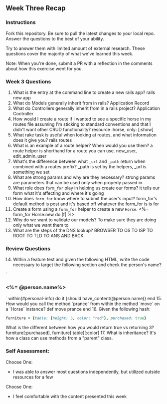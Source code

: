 ## Week Three Recap

### Instructions
Fork this repository. Be sure to pull the latest changes to your local repo. Answer the questions to the best of your ability.

Try to answer them with limited amount of external research. These questions cover the majority of what we've learned this week.

Note: When you're done, submit a PR with a reflection in the comments about how this exercise went for you.

### Week 3 Questions

1. What is the entry at the command line to create a new rails app?
rails new app
2. What do Models generally inherit from in rails?
Application Record
3. What do Controllers generally inherit from in a rails project?
Application Controller
4. How would I create a route if I wanted to see a specific horse in my routes file assuming I'm sticking to standard conventions and that I didn't want other CRUD functionality?
resource :horse, only: [:show]
5. What rake task is useful when looking at routes, and what information does it give you?
rails routes
6. What is an example of a route helper? When would you use them?
  a route helper is shorthand for a route you can use. new_user, edit_admin_user
7. What's the difference between what `_url` and `_path` return when combined with a routes prefix?
  _path is set by the helpers, _url is something we set
8. What are strong params and why are they necessary?
strong params are parameters that can be used only when properly passed in.
9. What role does `form_for` play in helping us create our forms?
it tells our form what it's affecting and where it's going
10. How does `form_for` know where to submit the user's input?
form_for's default method is post and it's based off whatever the form_for is is for
11. Create a form using a `form_for` helper to create a new `Horse`.
<%= form_for Horse.new do |f| %>
12. Why do we want to validate our models?
To make sure they are doing only what we want them to
13. What are the steps of the DNS lookup?
BROWSER TO OS TO ISP TO ROOT TO TLD TO ANS AND BACK

### Review Questions
14. Within a feature test and given the following HTML, write the code necessary to target the following section and check the person's name?

  `<section id="personal-info">
    <h3><%= @person.name%></h3>
   </section>
  `
  within(#personal-info) do
    it {should have_content(@person.name)}
   end 
15. How would you call the method `prance` from within the method `move` on a `Horse` instance?
  def move
    prance
  end 
16. Given the following hash:

```ruby
furniture = {table: {height: 3, color: "red"}, purchased: true}
```
What is the different between how you would return true vs returning 3?  
furniture[:purchased], furniture[:table][:color]
17. What is inheritance?
  It's how a class can use methods from a "parent" class.
### Self Assessment:
Choose One:
* I was able to answer most questions independently, but utilized outside resources for a few

Choose One:
* I feel comfortable with the content presented this week
